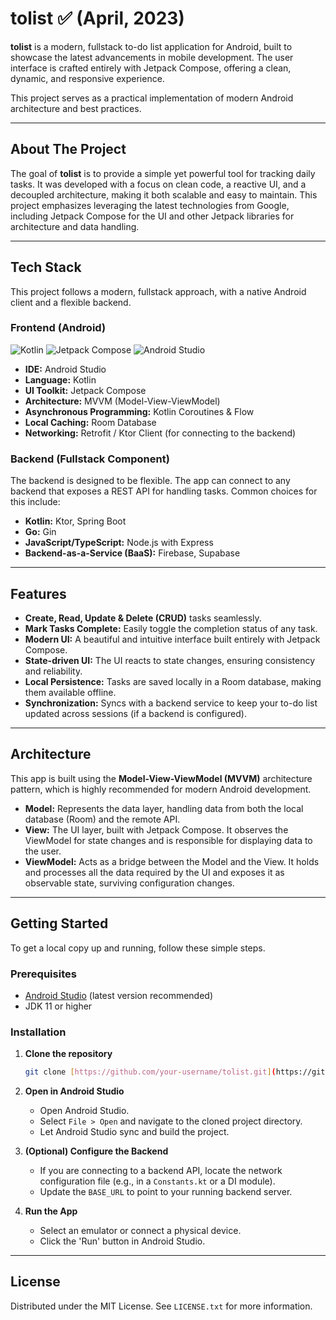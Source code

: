 # tolist ✅ (April, 2023)

**tolist** is a modern, fullstack to-do list application for Android, built to showcase the latest advancements in mobile development. The user interface is crafted entirely with Jetpack Compose, offering a clean, dynamic, and responsive experience.

This project serves as a practical implementation of modern Android architecture and best practices.

---

## About The Project

The goal of **tolist** is to provide a simple yet powerful tool for tracking daily tasks. It was developed with a focus on clean code, a reactive UI, and a decoupled architecture, making it both scalable and easy to maintain. This project emphasizes leveraging the latest technologies from Google, including Jetpack Compose for the UI and other Jetpack libraries for architecture and data handling.

---

## Tech Stack

This project follows a modern, fullstack approach, with a native Android client and a flexible backend.

### **Frontend (Android)**
![Kotlin](https://img.shields.io/badge/kotlin-%237F52FF.svg?style=for-the-badge&logo=kotlin&logoColor=white)
![Jetpack Compose](https://img.shields.io/badge/Jetpack%20Compose-000?style=for-the-badge&logo=jetpackcompose&logoColor=4285F4)
![Android Studio](https://img.shields.io/badge/Android%20Studio-3DDC84.svg?style=for-the-badge&logo=android-studio&logoColor=white)

* **IDE:** Android Studio
* **Language:** Kotlin
* **UI Toolkit:** Jetpack Compose
* **Architecture:** MVVM (Model-View-ViewModel)
* **Asynchronous Programming:** Kotlin Coroutines & Flow
* **Local Caching:** Room Database
* **Networking:** Retrofit / Ktor Client (for connecting to the backend)

### **Backend (Fullstack Component)**
The backend is designed to be flexible. The app can connect to any backend that exposes a REST API for handling tasks. Common choices for this include:

* **Kotlin:** Ktor, Spring Boot
* **Go:** Gin
* **JavaScript/TypeScript:** Node.js with Express
* **Backend-as-a-Service (BaaS):** Firebase, Supabase

---

## Features

* **Create, Read, Update & Delete (CRUD)** tasks seamlessly.
* **Mark Tasks Complete:** Easily toggle the completion status of any task.
* **Modern UI:** A beautiful and intuitive interface built entirely with Jetpack Compose.
* **State-driven UI:** The UI reacts to state changes, ensuring consistency and reliability.
* **Local Persistence:** Tasks are saved locally in a Room database, making them available offline.
* **Synchronization:** Syncs with a backend service to keep your to-do list updated across sessions (if a backend is configured).

---

## Architecture

This app is built using the **Model-View-ViewModel (MVVM)** architecture pattern, which is highly recommended for modern Android development.

* **Model:** Represents the data layer, handling data from both the local database (Room) and the remote API.
* **View:** The UI layer, built with Jetpack Compose. It observes the ViewModel for state changes and is responsible for displaying data to the user.
* **ViewModel:** Acts as a bridge between the Model and the View. It holds and processes all the data required by the UI and exposes it as observable state, surviving configuration changes.

---

## Getting Started

To get a local copy up and running, follow these simple steps.

### **Prerequisites**

* [Android Studio](https://developer.android.com/studio) (latest version recommended)
* JDK 11 or higher

### **Installation**

1.  **Clone the repository**
    ```sh
    git clone [https://github.com/your-username/tolist.git](https://github.com/your-username/tolist.git)
    ```

2.  **Open in Android Studio**
    * Open Android Studio.
    * Select `File > Open` and navigate to the cloned project directory.
    * Let Android Studio sync and build the project.

3.  **(Optional) Configure the Backend**
    * If you are connecting to a backend API, locate the network configuration file (e.g., in a `Constants.kt` or a DI module).
    * Update the `BASE_URL` to point to your running backend server.

4.  **Run the App**
    * Select an emulator or connect a physical device.
    * Click the 'Run' button in Android Studio.

---

## License

Distributed under the MIT License. See `LICENSE.txt` for more information.
